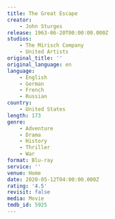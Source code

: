 ```yaml
---
title: The Great Escape
creator:
    - John Sturges
release: 1963-06-20T00:00:00.000Z
studios:
    - The Mirisch Company
    - United Artists
original_title: ''
original_language: en
language:
    - English
    - German
    - French
    - Russian
country:
    - United States
length: 173
genre:
    - Adventure
    - Drama
    - History
    - Thriller
    - War
format: Blu-ray
service: ''
venue: Home
date: 2020-05-12T04:00:00.000Z
rating: '4.5'
revisit: false
media: Movie
tmdb_id: 5925
---
```



